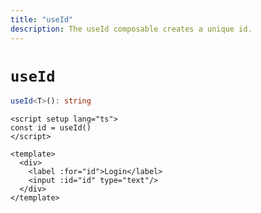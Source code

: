 ```yaml
---
title: "useId"
description: The useId composable creates a unique id.
---
```


# `useId`

```ts
useId<T>(): string
```

```vue
<script setup lang="ts">
const id = useId()
</script>

<template>
  <div>
    <label :for="id">Login</label>
    <input :id="id" type="text"/>
  </div>
</template>
```
